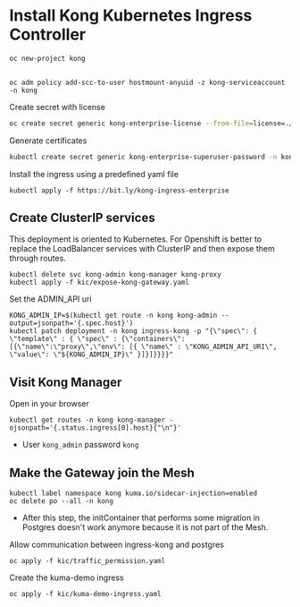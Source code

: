 # Install Kong Kubernetes Ingress Controller

```bash
oc new-project kong
```

```

oc adm policy add-scc-to-user hostmount-anyuid -z kong-serviceaccount -n kong
```

Create secret with license

```bash
oc create secret generic kong-enterprise-license --from-file=license=./license.json
```

Generate certificates

```bash
kubectl create secret generic kong-enterprise-superuser-password -n kong --from-literal=password=kong
```

Install the ingress using a predefined yaml file

```
kubectl apply -f https://bit.ly/kong-ingress-enterprise
```

## Create ClusterIP services

This deployment is oriented to Kubernetes. For Openshift is better to replace the LoadBalancer services
with ClusterIP and then expose them through routes.

```
kubectl delete svc kong-admin kong-manager kong-proxy
kubectl apply -f kic/expose-kong-gateway.yaml
```

Set the ADMIN_API uri

```
KONG_ADMIN_IP=$(kubectl get route -n kong kong-admin --output=jsonpath='{.spec.host}')
kubectl patch deployment -n kong ingress-kong -p "{\"spec\": { \"template\" : { \"spec\" : {\"containers\":[{\"name\":\"proxy\",\"env\": [{ \"name\" : \"KONG_ADMIN_API_URI\", \"value\": \"${KONG_ADMIN_IP}\" }]}]}}}}"
```

## Visit Kong Manager

Open in your browser

```
kubectl get routes -n kong kong-manager -ojsonpath='{.status.ingress[0].host}{"\n"}'
```

* User `kong_admin` password `kong`

## Make the Gateway join the Mesh

```
kubectl label namespace kong kuma.io/sidecar-injection=enabled
oc delete po --all -n kong
```

* After this step, the initContainer that performs some migration in Postgres doesn't work anymore because it is not part of the Mesh.

Allow communication between ingress-kong and postgres

```
oc apply -f kic/traffic_permission.yaml
```

Create the kuma-demo ingress
```
oc apply -f kic/kuma-demo-ingress.yaml
```